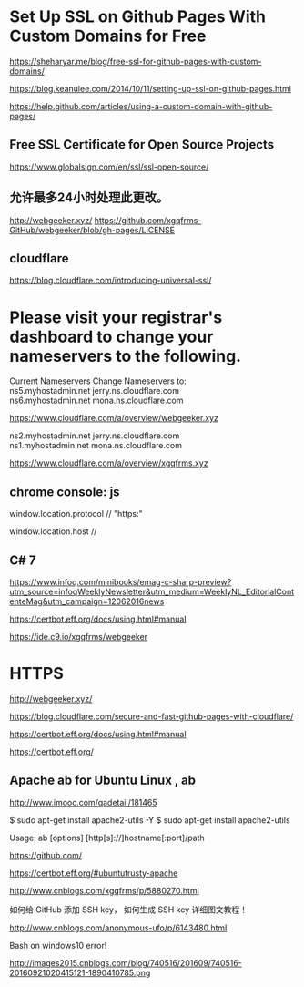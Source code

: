 # Set Up SSL on Github Pages With Custom Domains for Free  

https://sheharyar.me/blog/free-ssl-for-github-pages-with-custom-domains/  

https://blog.keanulee.com/2014/10/11/setting-up-ssl-on-github-pages.html  

https://help.github.com/articles/using-a-custom-domain-with-github-pages/  



## Free SSL Certificate for Open Source Projects  

https://www.globalsign.com/en/ssl/ssl-open-source/  


##  允许最多24小时处理此更改。


http://webgeeker.xyz/
https://github.com/xgqfrms-GitHub/webgeeker/blob/gh-pages/LICENSE

## cloudflare  
https://blog.cloudflare.com/introducing-universal-ssl/  

# Please visit your registrar's dashboard to change your nameservers to the following.

Current Nameservers Change Nameservers to:  
ns5.myhostadmin.net jerry.ns.cloudflare.com  
ns6.myhostadmin.net mona.ns.cloudflare.com  

https://www.cloudflare.com/a/overview/webgeeker.xyz  

ns2.myhostadmin.net jerry.ns.cloudflare.com  
ns1.myhostadmin.net mona.ns.cloudflare.com  

https://www.cloudflare.com/a/overview/xgqfrms.xyz  


## chrome console: js

window.location.protocol
// "https:"

window.location.host
// 


## C# 7
https://www.infoq.com/minibooks/emag-c-sharp-preview?utm_source=infoqWeeklyNewsletter&utm_medium=WeeklyNL_EditorialContenteMag&utm_campaign=12062016news


https://certbot.eff.org/docs/using.html#manual

https://ide.c9.io/xgqfrms/webgeeker




# HTTPS

http://webgeeker.xyz/

https://blog.cloudflare.com/secure-and-fast-github-pages-with-cloudflare/

https://certbot.eff.org/docs/using.html#manual

https://certbot.eff.org/


## Apache ab for Ubuntu Linux , ab  

http://www.imooc.com/qadetail/181465


$ sudo apt-get install apache2-utils -Y
$ sudo apt-get install apache2-utils

Usage: ab [options] [http[s]://]hostname[:port]/path

https://github.com/


https://certbot.eff.org/#ubuntutrusty-apache 

http://www.cnblogs.com/xgqfrms/p/5880270.html

如何给 GitHub 添加 SSH key， 如何生成 SSH key 详细图文教程！

http://www.cnblogs.com/anonymous-ufo/p/6143480.html

Bash on windows10 error!

http://images2015.cnblogs.com/blog/740516/201609/740516-20160921020415121-1890410785.png






























